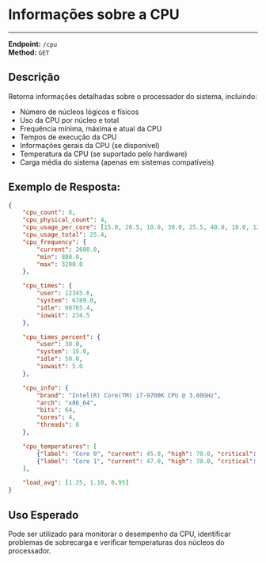 
# Informações sobre a CPU
----------------------

**Endpoint:** `/cpu`  
**Method:** `GET`

## Descrição

Retorna informações detalhadas sobre o processador do sistema, incluindo:

- Número de núcleos lógicos e físicos
- Uso da CPU por núcleo e total
- Frequência mínima, máxima e atual da CPU
- Tempos de execução da CPU
- Informações gerais da CPU (se disponível)
- Temperatura da CPU (se suportado pelo hardware)
- Carga média do sistema (apenas em sistemas compatíveis)

## Exemplo de Resposta:

```json
{
    "cpu_count": 8,
    "cpu_physical_count": 4,
    "cpu_usage_per_core": [15.0, 20.5, 10.0, 30.0, 25.5, 40.0, 18.0, 12.0],
    "cpu_usage_total": 25.4,
    "cpu_frequency": {
        "current": 2600.0,
        "min": 800.0,
        "max": 3200.0
    },

    "cpu_times": {
        "user": 12345.6,
        "system": 6789.0,
        "idle": 98765.4,
        "iowait": 234.5
    },

    "cpu_times_percent": {
        "user": 30.0,
        "system": 15.0,
        "idle": 50.0,
        "iowait": 5.0
    },

    "cpu_info": {
        "brand": "Intel(R) Core(TM) i7-9700K CPU @ 3.60GHz",
        "arch": "x86_64",
        "bits": 64,
        "cores": 4,
        "threads": 8
    },

    "cpu_temperatures": [
        {"label": "Core 0", "current": 45.0, "high": 70.0, "critical": 85.0},
        {"label": "Core 1", "current": 47.0, "high": 70.0, "critical": 85.0}
    ],

    "load_avg": [1.25, 1.10, 0.95]
}
```

## Uso Esperado

Pode ser utilizado para monitorar o desempenho da CPU, identificar problemas de sobrecarga e verificar temperaturas dos núcleos do processador.
